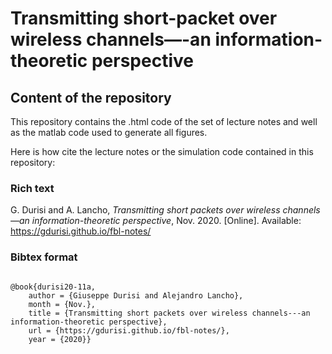 # Transmitting short-packet over wireless channels—-an information-theoretic perspective

## Content of the repository

This repository contains the .html code of the set of lecture notes and well as the matlab code used to generate all figures.

Here is how cite the lecture notes or the simulation code contained in this repository:

### Rich text

G. Durisi and A. Lancho, *Transmitting short packets over wireless channels—an information-theoretic perspective*, Nov. 2020. [Online]. Available: https://gdurisi.github.io/fbl-notes/

### Bibtex format

```

@book{durisi20-11a,
	author = {Giuseppe Durisi and Alejandro Lancho},
	month = {Nov.},
	title = {Transmitting short packets over wireless channels---an information-theoretic perspective},
	url = {https://gdurisi.github.io/fbl-notes/},
	year = {2020}}


```
